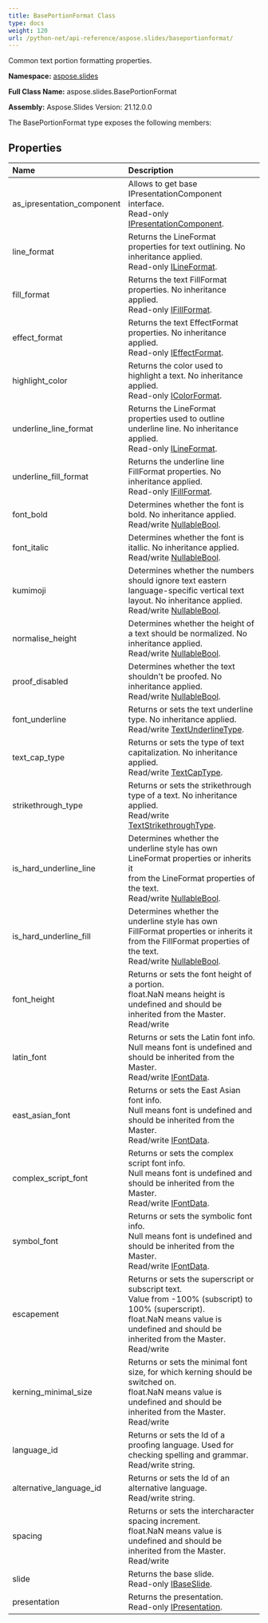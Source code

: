 ```yaml
---
title: BasePortionFormat Class
type: docs
weight: 120
url: /python-net/api-reference/aspose.slides/baseportionformat/
---
```


Common text portion formatting properties.

**Namespace:** [aspose.slides](/slides/python-net/api-reference/aspose.slides/)

**Full Class Name:** aspose.slides.BasePortionFormat

**Assembly:**  Aspose.Slides Version: 21.12.0.0

The BasePortionFormat type exposes the following members:
## **Properties**
|**Name**|**Description**|
| :- | :- |
|as_ipresentation_component|Allows to get base IPresentationComponent interface.<br/>            Read-only [IPresentationComponent](/python-net/api-reference/aspose.slides/ipresentationcomponent/).|
|line_format|Returns the LineFormat properties for text outlining. No inheritance applied.<br/>            Read-only [ILineFormat](/python-net/api-reference/aspose.slides/ilineformat/).|
|fill_format|Returns the text FillFormat properties. No inheritance applied.<br/>            Read-only [IFillFormat](/python-net/api-reference/aspose.slides/ifillformat/).|
|effect_format|Returns the text EffectFormat properties. No inheritance applied.<br/>            Read-only [IEffectFormat](/python-net/api-reference/aspose.slides/ieffectformat/).|
|highlight_color|Returns the color used to highlight a text. No inheritance applied.<br/>            Read-only [IColorFormat](/python-net/api-reference/aspose.slides/icolorformat/).|
|underline_line_format|Returns the LineFormat properties used to outline underline line. No inheritance applied.<br/>            Read-only [ILineFormat](/python-net/api-reference/aspose.slides/ilineformat/).|
|underline_fill_format|Returns the underline line FillFormat properties. No inheritance applied.<br/>            Read-only [IFillFormat](/python-net/api-reference/aspose.slides/ifillformat/).|
|font_bold|Determines whether the font is bold. No inheritance applied.<br/>            Read/write [NullableBool](/python-net/api-reference/aspose.slides/nullablebool/).|
|font_italic|Determines whether the font is itallic. No inheritance applied.<br/>            Read/write [NullableBool](/python-net/api-reference/aspose.slides/nullablebool/).|
|kumimoji|Determines whether the numbers should ignore text eastern language-specific vertical text layout. No inheritance applied.<br/>            Read/write [NullableBool](/python-net/api-reference/aspose.slides/nullablebool/).|
|normalise_height|Determines whether the height of a text should be normalized. No inheritance applied.<br/>            Read/write [NullableBool](/python-net/api-reference/aspose.slides/nullablebool/).|
|proof_disabled|Determines whether the text shouldn't be proofed. No inheritance applied.<br/>            Read/write [NullableBool](/python-net/api-reference/aspose.slides/nullablebool/).|
|font_underline|Returns or sets the text underline type. No inheritance applied.<br/>            Read/write [TextUnderlineType](/python-net/api-reference/aspose.slides/textunderlinetype/).|
|text_cap_type|Returns or sets the type of text capitalization. No inheritance applied.<br/>            Read/write [TextCapType](/python-net/api-reference/aspose.slides/textcaptype/).|
|strikethrough_type|Returns or sets the strikethrough type of a text. No inheritance applied.<br/>            Read/write [TextStrikethroughType](/python-net/api-reference/aspose.slides/textstrikethroughtype/).|
|is_hard_underline_line|Determines whether the underline style has own LineFormat properties or inherits it<br/>            from the LineFormat properties of the text.<br/>            Read/write [NullableBool](/python-net/api-reference/aspose.slides/nullablebool/).|
|is_hard_underline_fill|Determines whether the underline style has own FillFormat properties or inherits it<br/>            from the FillFormat properties of the text.<br/>            Read/write [NullableBool](/python-net/api-reference/aspose.slides/nullablebool/).|
|font_height|Returns or sets the font height of a portion.<br/>            float.NaN means height is undefined and should be inherited from the Master.<br/>            Read/write|
|latin_font|Returns or sets the Latin font info.<br/>            Null means font is undefined and should be inherited from the Master.<br/>            Read/write [IFontData](/python-net/api-reference/aspose.slides/ifontdata/).|
|east_asian_font|Returns or sets the East Asian font info.<br/>            Null means font is undefined and should be inherited from the Master.<br/>            Read/write [IFontData](/python-net/api-reference/aspose.slides/ifontdata/).|
|complex_script_font|Returns or sets the complex script font info.<br/>            Null means font is undefined and should be inherited from the Master.<br/>            Read/write [IFontData](/python-net/api-reference/aspose.slides/ifontdata/).|
|symbol_font|Returns or sets the symbolic font info.<br/>            Null means font is undefined and should be inherited from the Master.<br/>            Read/write [IFontData](/python-net/api-reference/aspose.slides/ifontdata/).|
|escapement|Returns or sets the superscript or subscript text.<br/>            Value from -100% (subscript) to 100% (superscript).<br/>            float.NaN means value is undefined and should be inherited from the Master.<br/>            Read/write|
|kerning_minimal_size|Returns or sets the minimal font size, for which kerning should be switched on.<br/>            float.NaN means value is undefined and should be inherited from the Master.<br/>            Read/write|
|language_id|Returns or sets the Id of a proofing language. Used for checking spelling and grammar.<br/>            Read/write string.|
|alternative_language_id|Returns or sets the Id of an alternative language.<br/>            Read/write string.|
|spacing|Returns or sets the intercharacter spacing increment.<br/>            float.NaN means value is undefined and should be inherited from the Master.<br/>            Read/write|
|slide|Returns the base slide.<br/>            Read-only [IBaseSlide](/python-net/api-reference/aspose.slides/ibaseslide/).|
|presentation|Returns the presentation. <br/>            Read-only [IPresentation](/python-net/api-reference/aspose.slides/ipresentation/).|
